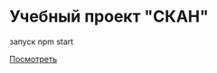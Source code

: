 <h1>Учебный проект "СКАН"</h1>
<p>запуск npm start </p>
<a href="https://Anna-Bolgarina.github.io/my-scan" target="_blank">Посмотреть</a>
